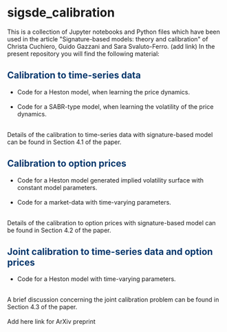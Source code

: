 # sigsde_calibration

This is a collection of Jupyter notebooks and Python files which have been used in the article "Signature-based models: theory and calibration" of Christa Cuchiero, Guido Gazzani and Sara Svaluto-Ferro. (add link)
In the present repository you will find the following material:
<div class="about">
                <h2 style="color:#06386D"><b>Calibration to time-series data</b></h2>
  <ul>
<li>Code for a Heston model, when learning the price dynamics.</li><br>
<li>Code for a SABR-type model, when learning the volatility of the price dynamics.</li><br>
  </ul>
  </div>
  Details of the calibration to time-series data with signature-based model can be found in Section 4.1 of the paper.
  
  <div class="about">
                <h2 style="color:#06386D"><b>Calibration to option prices</b></h2>
  <ul>
<li>Code for a Heston model generated implied volatility surface with constant model parameters.</li><br>
<li>Code for a market-data with time-varying parameters.</li><br>
  </ul>
  </div>
  Details of the calibration to option prices with signature-based model can be found in Section 4.2 of the paper.
    <div class="about">
                <h2 style="color:#06386D"><b>Joint calibration to time-series data and option prices</b></h2>
  <ul>
<li>Code for a Heston model with time-varying parameters.</li><br>
  </ul>
  </div>
  A brief discussion concerning the joint calibration problem can be found in Section 4.3 of the paper.
  
  <br>
  <br>
  Add here link for ArXiv preprint
